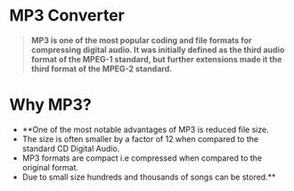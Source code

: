 # MP3 Converter
 
 >  **MP3 is one of the most popular coding and file formats for compressing digital audio. It was initially defined as the third audio format of the MPEG-1 standard, but further extensions made it the third format of the MPEG-2 standard.**    

# Why MP3?

 - **One of the most notable advantages of MP3 is reduced file size.  
- The size is often smaller by a factor of 12 when compared to the standard CD Digital Audio.  
- MP3 formats are compact i.e compressed when compared to the original format.  
- Due to small size hundreds and thousands of songs can be stored.**   
